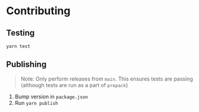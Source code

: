 # Contributing

## Testing

```
yarn test
```

## Publishing

> Note: Only perform releases from `main`. This ensures tests are passing (although tests are run as a part of `prepack`)

1. Bump version in `package.json`
1. Run `yarn publish`
